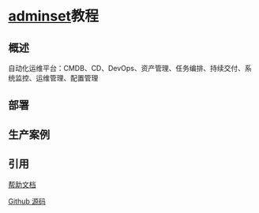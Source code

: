 # [adminset](https://github.com/guohongze/adminset)教程

## 概述
自动化运维平台：CMDB、CD、DevOps、资产管理、任务编排、持续交付、系统监控、运维管理、配置管理




## 部署


## 生产案例







## 引用


[帮助文档](https://github.com/guohongze/adminset/blob/master/docs/Manual.md)

[Github 源码](https://github.com/guohongze/adminset)

[]()

[]()

[]()

[]()

[]()

[]()

[]()

[]()
